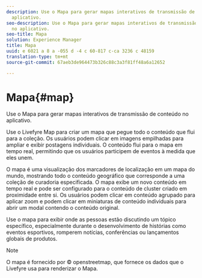 ```yaml
---
description: Use o Mapa para gerar mapas interativos de transmissão de conteúdo no
  aplicativo.
seo-description: Use o Mapa para gerar mapas interativos de transmissão de conteúdo
  no aplicativo.
seo-title: Mapa
solution: Experience Manager
title: Mapa
uuid: e 6021 a 8 a -055 d -4 c 60-817 c-ca 3236 c 48159
translation-type: tm+mt
source-git-commit: 67aeb3de964473b326c88c3a3f81ff48a6a12652

---
```



# Mapa{#map}

Use o Mapa para gerar mapas interativos de transmissão de conteúdo no aplicativo.

Use o Livefyre Map para criar um mapa que pegue todo o conteúdo que flui para a coleção. Os usuários podem clicar em imagens empilhadas para ampliar e exibir postagens individuais. O conteúdo flui para o mapa em tempo real, permitindo que os usuários participem de eventos à medida que eles unem.

O mapa é uma visualização dos marcadores de localização em um mapa do mundo, mostrando todo o conteúdo geográfico que corresponde a uma coleção de curadoria especificada. O mapa exibe um novo conteúdo em tempo real e pode ser configurado para o conteúdo de cluster criado em proximidade entre si. Os usuários podem clicar em conteúdo agrupado para aplicar zoom e podem clicar em miniaturas de conteúdo individuais para abrir um modal contendo o conteúdo original.

Use o mapa para exibir onde as pessoas estão discutindo um tópico específico, especialmente durante o desenvolvimento de histórias como eventos esportivos, romperem notícias, conferências ou lançamentos globais de produtos.

>[!NOTE]
>
>O mapa é fornecido por © openstreetmap, que fornece os dados que o Livefyre usa para renderizar o Mapa.

